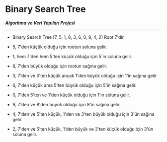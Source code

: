# Binary Search Tree
***Algoritma ve Veri Yapıları Projesi***

------------------------------------------------


- Binary Search Tree [7, 5, 1, 8, 3, 6, 0, 9, 4, 2] Root 7'dir.
- 5, 7'den küçük olduğu için rootun soluna gelir.

- 1, hem 7'den hem 5'ten küçük olduğu için 5'in soluna gelir.

- 8, 7'den büyük olduğu için rootun sağına gelir.

- 3, 7'den ve 5'ten küçük ancak 1'den büyük olduğu için 1'in sağına gelir

- 6, 7'den küçük ama 5'ten büyük olduğu için 5'in sağına gelir.

- 0, 7'den 5'ten ve 1'den küçük olduğu için 1'in soluna gelir.

- 9, 7'den ve 8'den büyük olduğu için 8'in sağına gelir.

- 4, 7'den ve 5'ten küçük, 1'den ve 3'ten büyük olduğu için 3'ün sağına gelir.

- 2, 7'den ve 5'ten küçük, 1'den büyük ve 3'ten küçük olduğu için 3'ün soluna gelir.

